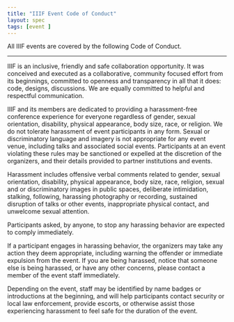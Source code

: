 ```yaml
---
title: "IIIF Event Code of Conduct"
layout: spec
tags: [event ]
---
```


All IIIF events are covered by the following Code of Conduct.

---

IIIF is an inclusive, friendly and safe collaboration opportunity.  It was conceived and executed as a collaborative, community focused effort from its beginnings, committed to openness and transparency in all that it does: code, designs, discussions. We are equally committed to helpful and respectful communication.

IIIF and its members are dedicated to providing a harassment-free conference experience for everyone regardless of gender, sexual orientation, disability, physical appearance, body size, race, or religion. We do not tolerate harassment of event participants in any form. Sexual or discriminatory language and imagery is not appropriate for any event venue, including talks and associated social events. Participants at an event violating these rules may be sanctioned or expelled at the discretion of the organizers, and their details provided to partner institutions and events.

Harassment includes offensive verbal comments related to gender, sexual orientation, disability, physical appearance, body size, race, religion, sexual and or discriminatory images in public spaces, deliberate intimidation, stalking, following, harassing photography or recording, sustained disruption of talks or other events, inappropriate physical contact, and unwelcome sexual attention.

Participants asked, by anyone, to stop any harassing behavior are expected to comply immediately.

If a participant engages in harassing behavior, the organizers may take any action they deem appropriate, including warning the offender or immediate expulsion from the event. If you are being harassed, notice that someone else is being harassed, or have any other concerns, please contact a member of the event staff immediately.

Depending on the event, staff may be identified by name badges or introductions at the beginning, and will help participants contact security or local law enforcement, provide escorts, or otherwise assist those experiencing harassment to feel safe for the duration of the event.
